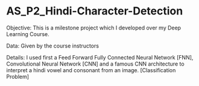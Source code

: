 # AS_P2_Hindi-Character-Detection
Objective: This is a milestone project which I developed over my Deep Learning Course.

Data: Given by the course instructors

Details: I used first a Feed Forward Fully Connected Neural Network [FNN], Convolutional Neural Network [CNN] and a famous CNN architecture to interpret a hindi vowel and consonant from an image. [Classification Problem]
